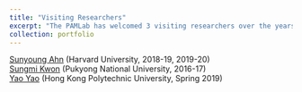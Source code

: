 ```yaml
---
title: "Visiting Researchers"
excerpt: "The PAMLab has welcomed 3 visiting researchers over the years."
collection: portfolio
---
```


<a href='http://www.sunyoungahn.org/' target='_blank'>Sunyoung Ahn</a> (Harvard University, 2018-19, 2019-20)<br/>
<a href='https://www.researchgate.net/profile/Sungmi-Kwon' target='_blank'>Sungmi Kwon</a> (Pukyong National University, 2016-17)<br/>
<a href='https://sites.google.com/view/yao-yao-linguistics/' target='_blank'>Yao Yao</a> (Hong Kong Polytechnic University, Spring 2019)<br/>
